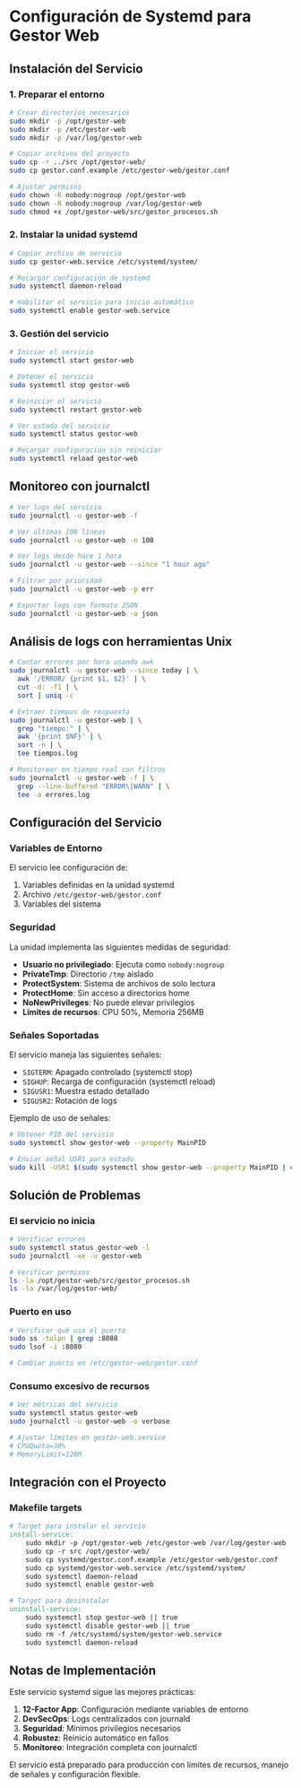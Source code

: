 # Configuración de Systemd para Gestor Web

## Instalación del Servicio

### 1. Preparar el entorno

```bash
# Crear directorios necesarios
sudo mkdir -p /opt/gestor-web
sudo mkdir -p /etc/gestor-web
sudo mkdir -p /var/log/gestor-web

# Copiar archivos del proyecto
sudo cp -r ../src /opt/gestor-web/
sudo cp gestor.conf.example /etc/gestor-web/gestor.conf

# Ajustar permisos
sudo chown -R nobody:nogroup /opt/gestor-web
sudo chown -R nobody:nogroup /var/log/gestor-web
sudo chmod +x /opt/gestor-web/src/gestor_procesos.sh
```

### 2. Instalar la unidad systemd

```bash
# Copiar archivo de servicio
sudo cp gestor-web.service /etc/systemd/system/

# Recargar configuración de systemd
sudo systemctl daemon-reload

# Habilitar el servicio para inicio automático
sudo systemctl enable gestor-web.service
```

### 3. Gestión del servicio

```bash
# Iniciar el servicio
sudo systemctl start gestor-web

# Detener el servicio
sudo systemctl stop gestor-web

# Reiniciar el servicio
sudo systemctl restart gestor-web

# Ver estado del servicio
sudo systemctl status gestor-web

# Recargar configuración sin reiniciar
sudo systemctl reload gestor-web
```

## Monitoreo con journalctl

```bash
# Ver logs del servicio
sudo journalctl -u gestor-web -f

# Ver últimas 100 líneas
sudo journalctl -u gestor-web -n 100

# Ver logs desde hace 1 hora
sudo journalctl -u gestor-web --since "1 hour ago"

# Filtrar por prioridad
sudo journalctl -u gestor-web -p err

# Exportar logs con formato JSON
sudo journalctl -u gestor-web -o json
```

## Análisis de logs con herramientas Unix

```bash
# Contar errores por hora usando awk
sudo journalctl -u gestor-web --since today | \
  awk '/ERROR/ {print $1, $2}' | \
  cut -d: -f1 | \
  sort | uniq -c

# Extraer tiempos de respuesta
sudo journalctl -u gestor-web | \
  grep "tiempo:" | \
  awk '{print $NF}' | \
  sort -n | \
  tee tiempos.log

# Monitorear en tiempo real con filtros
sudo journalctl -u gestor-web -f | \
  grep --line-buffered "ERROR\|WARN" | \
  tee -a errores.log
```

## Configuración del Servicio

### Variables de Entorno

El servicio lee configuración de:
1. Variables definidas en la unidad systemd
2. Archivo `/etc/gestor-web/gestor.conf`
3. Variables del sistema

### Seguridad

La unidad implementa las siguientes medidas de seguridad:

- **Usuario no privilegiado**: Ejecuta como `nobody:nogroup`
- **PrivateTmp**: Directorio `/tmp` aislado
- **ProtectSystem**: Sistema de archivos de solo lectura
- **ProtectHome**: Sin acceso a directorios home
- **NoNewPrivileges**: No puede elevar privilegios
- **Límites de recursos**: CPU 50%, Memoria 256MB

### Señales Soportadas

El servicio maneja las siguientes señales:

- `SIGTERM`: Apagado controlado (systemctl stop)
- `SIGHUP`: Recarga de configuración (systemctl reload)
- `SIGUSR1`: Muestra estado detallado
- `SIGUSR2`: Rotación de logs

Ejemplo de uso de señales:
```bash
# Obtener PID del servicio
sudo systemctl show gestor-web --property MainPID

# Enviar señal USR1 para estado
sudo kill -USR1 $(sudo systemctl show gestor-web --property MainPID | cut -d= -f2)
```

## Solución de Problemas

### El servicio no inicia

```bash
# Verificar errores
sudo systemctl status gestor-web -l
sudo journalctl -xe -u gestor-web

# Verificar permisos
ls -la /opt/gestor-web/src/gestor_procesos.sh
ls -la /var/log/gestor-web/
```

### Puerto en uso

```bash
# Verificar qué usa el puerto
sudo ss -tulpn | grep :8080
sudo lsof -i :8080

# Cambiar puerto en /etc/gestor-web/gestor.conf
```

### Consumo excesivo de recursos

```bash
# Ver métricas del servicio
sudo systemctl status gestor-web
sudo journalctl -u gestor-web -o verbose

# Ajustar límites en gestor-web.service
# CPUQuota=30%
# MemoryLimit=128M
```

## Integración con el Proyecto

### Makefile targets

```makefile
# Target para instalar el servicio
install-service:
	sudo mkdir -p /opt/gestor-web /etc/gestor-web /var/log/gestor-web
	sudo cp -r src /opt/gestor-web/
	sudo cp systemd/gestor.conf.example /etc/gestor-web/gestor.conf
	sudo cp systemd/gestor-web.service /etc/systemd/system/
	sudo systemctl daemon-reload
	sudo systemctl enable gestor-web

# Target para desinstalar
uninstall-service:
	sudo systemctl stop gestor-web || true
	sudo systemctl disable gestor-web || true
	sudo rm -f /etc/systemd/system/gestor-web.service
	sudo systemctl daemon-reload
```

## Notas de Implementación

Este servicio systemd sigue las mejores prácticas:

1. **12-Factor App**: Configuración mediante variables de entorno
2. **DevSecOps**: Logs centralizados con journald
3. **Seguridad**: Mínimos privilegios necesarios
4. **Robustez**: Reinicio automático en fallos
5. **Monitoreo**: Integración completa con journalctl

El servicio está preparado para producción con límites de recursos, manejo de señales y configuración flexible.
